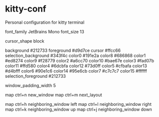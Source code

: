 # kitty-conf
Personal configuration for kitty terminal

font_family JetBrains Mono
font_size   13

cursor_shape block

background #212733
foreground #d9d7ce
cursor #ffcc66
selection_background #343f4c
color0 #191e2a
color8 #686868
color1 #ed8274
color9 #f28779
color2  #a6cc70
color10 #bae67e
color3  #fad07b
color11 #ffd580
color4  #6dcbfa
color12 #73d0ff
color5  #cfbafa
color13 #d4bfff
color6  #90e1c6
color14 #95e6cb
color7  #c7c7c7
color15 #ffffff
selection_foreground #212733

window_padding_width 5

map ctrl+n new_window
map ctrl+m next_layout

map ctrl+h neighboring_window left
map ctrl+l neighboring_window right
map ctrl+k neighboring_window up
map ctrl+j neighboring_window down
